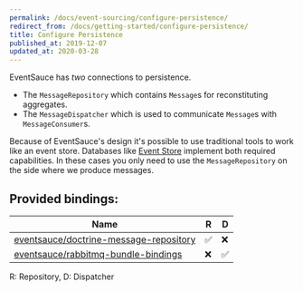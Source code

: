 ```yaml
---
permalink: /docs/event-sourcing/configure-persistence/
redirect_from: /docs/getting-started/configure-persistence/
title: Configure Persistence
published_at: 2019-12-07
updated_at: 2020-03-28
---
```


EventSauce has _two_ connections to persistence.

* The `MessageRepository` which contains `Message`s for reconstituting aggregates.
* The `MessageDispatcher` which is used to communicate `Message`s with `MessageConsumer`s.

Because of EventSauce's design it's possible to use traditional tools
to work like an event store. Databases like [Event Store](https://eventstore.org/)
implement both required capabilities. In these cases you only need to use
the `MessageRepository` on the side where we produce messages.

## Provided bindings:

Name | R | D
--- | --- | ---
[eventsauce/doctrine-message-repository](https://packagist.org/packages/eventsauce/doctrine-message-repository) | ✅ | ❌
[eventsauce/rabbitmq-bundle-bindings](https://packagist.org/packages/eventsauce/rabbitmq-bundle-bindings) | ❌ | ✅

R: Repository, D: Dispatcher
